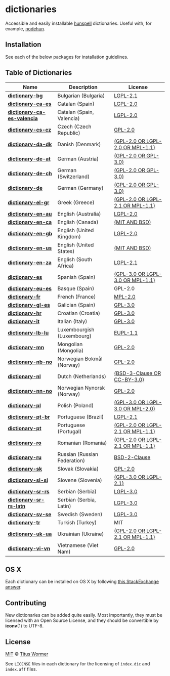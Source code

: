 # dictionaries

Accessible and easily installable [hunspell](http://hunspell.sourceforge.net)
dictionaries. Useful with, for example,
[nodehun](https://github.com/nathanjsweet/nodehun).

## Installation

See each of the below packages for installation guidelines.

## Table of Dictionaries

| Name                                                         | Description                  | License                                                        |
| ------------------------------------------------------------ | ---------------------------- | -------------------------------------------------------------- |
| **[dictionary-bg](dictionaries/bg_BG)**                      | Bulgarian (Bulgaria)         | [LGPL-2.1](dictionaries/bg_BG/LICENSE)                         |
| **[dictionary-ca-es](dictionaries/ca_ES)**                   | Catalan (Spain)              | [LGPL-2.0](dictionaries/ca_ES/LICENSE)                         |
| **[dictionary-ca-es-valencia](dictionaries/ca_ES-valencia)** | Catalan (Spain, Valencia)    | [LGPL-2.0](dictionaries/ca_ES-valencia/LICENSE)                |
| **[dictionary-cs-cz](dictionaries/cs_CZ)**                   | Czech (Czech Republic)       | [GPL-2.0](dictionaries/cs_CZ/LICENSE)                          |
| **[dictionary-da-dk](dictionaries/da_DK)**                   | Danish (Denmark)             | [(GPL-2.0 OR LGPL-2.0 OR MPL-1.1)](dictionaries/da_DK/LICENSE) |
| **[dictionary-de-at](dictionaries/de_AT)**                   | German (Austria)             | [(GPL-2.0 OR GPL-3.0)](dictionaries/de_AT/LICENSE)             |
| **[dictionary-de-ch](dictionaries/de_CH)**                   | German (Switzerland)         | [(GPL-2.0 OR GPL-3.0)](dictionaries/de_CH/LICENSE)             |
| **[dictionary-de](dictionaries/de_DE)**                      | German (Germany)             | [(GPL-2.0 OR GPL-3.0)](dictionaries/de_DE/LICENSE)             |
| **[dictionary-el-gr](dictionaries/el_GR)**                   | Greek (Greece)               | [(GPL-2.0 OR LGPL-2.1 OR MPL-1.1)](dictionaries/el_GR/LICENSE) |
| **[dictionary-en-au](dictionaries/en_AU)**                   | English (Australia)          | [LGPL-2.0](dictionaries/en_AU/LICENSE)                         |
| **[dictionary-en-ca](dictionaries/en_CA)**                   | English (Canada)             | [(MIT AND BSD)](dictionaries/en_CA/LICENSE)                    |
| **[dictionary-en-gb](dictionaries/en_GB)**                   | English (United Kingdom)     | [LGPL-2.0](dictionaries/en_GB/LICENSE)                         |
| **[dictionary-en-us](dictionaries/en_US)**                   | English (United States)      | [(MIT AND BSD)](dictionaries/en_US/LICENSE)                    |
| **[dictionary-en-za](dictionaries/en_ZA)**                   | English (South Africa)       | [LGPL-2.1](dictionaries/en_ZA/LICENSE)                         |
| **[dictionary-es](dictionaries/es_ES)**                      | Spanish (Spain)              | [(GPL-3.0 OR LGPL-3.0 OR MPL-1.1)](dictionaries/es_ES/LICENSE) |
| **[dictionary-eu-es](dictionaries/eu_ES)**                   | Basque (Spain)               | GPL-2.0                                                        |
| **[dictionary-fr](dictionaries/fr_FR)**                      | French (France)              | [MPL-2.0](dictionaries/fr_FR/LICENSE)                          |
| **[dictionary-gl-es](dictionaries/gl_ES)**                   | Galician (Spain)             | [GPL-3.0](dictionaries/gl_ES/LICENSE)                          |
| **[dictionary-hr](dictionaries/hr_HR)**                      | Croatian (Croatia)           | [GPL-3.0](dictionaries/hr_HR/LICENSE)                          |
| **[dictionary-it](dictionaries/it_IT)**                      | Italian (Italy)              | [GPL-3.0](dictionaries/it_IT/LICENSE)                          |
| **[dictionary-lb-lu](dictionaries/lb_LU)**                   | Luxembourgish (Luxembourg)   | [EUPL-1.1](dictionaries/lb_LU/LICENSE)                         |
| **[dictionary-mn](dictionaries/mn_MN)**                      | Mongolian (Mongolia)         | [GPL-2.0](dictionaries/mn_MN/LICENSE)                          |
| **[dictionary-nb-no](dictionaries/nb_NO)**                   | Norwegian Bokmål (Norway)    | [GPL-2.0](dictionaries/nb_NO/LICENSE)                          |
| **[dictionary-nl](dictionaries/nl_NL)**                      | Dutch (Netherlands)          | [(BSD-3-Clause OR CC-BY-3.0)](dictionaries/nl_NL/LICENSE)      |
| **[dictionary-nn-no](dictionaries/nn_NO)**                   | Norwegian Nynorsk (Norway)   | [GPL-2.0](dictionaries/nn_NO/LICENSE)                          |
| **[dictionary-pl](dictionaries/pl_PL)**                      | Polish (Poland)              | [(GPL-3.0 OR LGPL-3.0 OR MPL-2.0)](dictionaries/pl_PL/LICENSE) |
| **[dictionary-pt-br](dictionaries/pt_BR)**                   | Portuguese (Brazil)          | [LGPL-2.1](dictionaries/pt_BR/LICENSE)                         |
| **[dictionary-pt](dictionaries/pt_PT)**                      | Portuguese (Portugal)        | [(GPL-2.0 OR LGPL-2.1 OR MPL-1.1)](dictionaries/pt_PT/LICENSE) |
| **[dictionary-ro](dictionaries/ro_RO)**                      | Romanian (Romania)           | [(GPL-2.0 OR LGPL-2.1 OR MPL-1.1)](dictionaries/ro_RO/LICENSE) |
| **[dictionary-ru](dictionaries/ru_RU)**                      | Russian (Russian Federation) | [BSD-2-Clause](dictionaries/ru_RU/LICENSE)                     |
| **[dictionary-sk](dictionaries/sk_SK)**                      | Slovak (Slovakia)            | [GPL-2.0](dictionaries/sk_SK/LICENSE)                          |
| **[dictionary-sl-si](dictionaries/sl_SI)**                   | Slovene (Slovenia)           | [(GPL-3.0 OR LGPL-2.1)](dictionaries/sl_SI/LICENSE)            |
| **[dictionary-sr-rs](dictionaries/sr_RS)**                   | Serbian (Serbia)             | [LGPL-3.0](dictionaries/sr_RS/LICENSE)                         |
| **[dictionary-sr-rs-latn](dictionaries/sr_RS-Latn)**         | Serbian (Serbia, Latin)      | [LGPL-3.0](dictionaries/sr_RS-Latn/LICENSE)                    |
| **[dictionary-sv-se](dictionaries/sv_SE)**                   | Swedish (Sweden)             | [LGPL-3.0](dictionaries/sv_SE/LICENSE)                         |
| **[dictionary-tr](dictionaries/tr-TR)**                      | Turkish (Turkey)             | MIT                                                            |
| **[dictionary-uk-ua](dictionaries/uk_UA)**                   | Ukrainian (Ukraine)          | [(GPL-2.0 OR LGPL-2.1 OR MPL-1.1)](dictionaries/uk_UA/LICENSE) |
| **[dictionary-vi-vn](dictionaries/vi_VN)**                   | Vietnamese (Viet Nam)        | [GPL-2.0](dictionaries/vi_VN/LICENSE)                          |

## OS X

Each dictionary can be installed on OS X by following
[this StackExchange answer](http://apple.stackexchange.com/a/11842).

## Contributing

New dictionaries can be added quite easily. Most importantly, they must be
licensed with an Open Source License, and they should be convertible by
**iconv**(1) to UTF-8.

## License

[MIT](LICENSE) © [Titus Wormer](https://wooorm.com)

See `LICENSE` files in each dictionary for the licensing of `index.dic` and
`index.aff` files.
